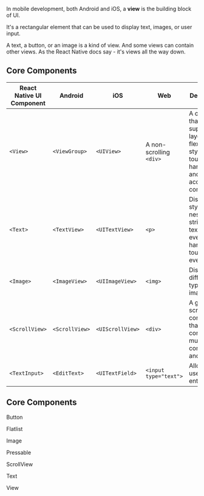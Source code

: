 In mobile development, both Android and iOS, a **view** is the building block of UI.

It's a rectangular element that can be used to display text, images, or user input.

A text, a button, or an image is a kind of view. And some views can contain other views. As the React Native docs say - it's views all the way down.
## Core Components

| React Native UI Component | Android        | iOS              | Web                     | Description                                                                                           |
| ------------------------- | -------------- | ---------------- | ----------------------- | ----------------------------------------------------------------------------------------------------- |
| `<View>`                  | `<ViewGroup>`  | `<UIView>`       | A non-scrolling `<div>` | A container that supports layout with flexbox, style, some touch handling, and accessibility controls |
| `<Text>`                  | `<TextView>`   | `<UITextView>`   | `<p>`                   | Displays, styles, and nests strings of text and even handles touch events                             |
| `<Image>`                 | `<ImageView>`  | `<UIImageView>`  | `<img>`                 | Displays different types of images                                                                    |
| `<ScrollView>`            | `<ScrollView>` | `<UIScrollView>` | `<div>`                 | A generic scrolling container that can contain multiple components and views                          |
| `<TextInput>`             | `<EditText>`   | `<UITextField>`  | `<input type="text">`   | Allows the user to enter text                                                                         |

## Core Components

Button

Flatlist

Image

Pressable

ScrollView

Text

View